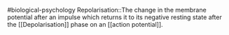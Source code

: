 #biological-psychology 
Repolarisation::The change in the membrane potential after an impulse which returns it to its negative resting state after the [[Depolarisation]] phase on an [[action potential]].